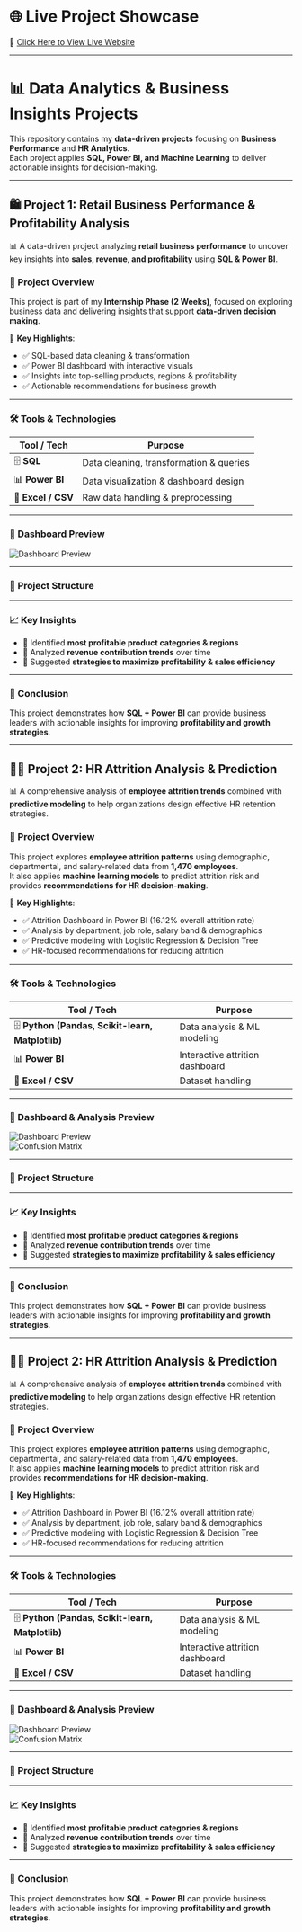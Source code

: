 # 🌐 Live Project Showcase  
🔗 [Click Here to View Live Website](https://vishalnfskumar.github.io/retail_-business_project_phase/)  

---

# 📊 Data Analytics & Business Insights Projects  

This repository contains my **data-driven projects** focusing on **Business Performance** and **HR Analytics**.  
Each project applies **SQL, Power BI, and Machine Learning** to deliver actionable insights for decision-making.  

---

## 🛍️ Project 1: Retail Business Performance & Profitability Analysis  

📊 A data-driven project analyzing **retail business performance** to uncover key insights into **sales, revenue, and profitability** using **SQL & Power BI**.  

### 🚀 Project Overview  
This project is part of my **Internship Phase (2 Weeks)**, focused on exploring business data and delivering insights that support **data-driven decision making**.  

🔑 **Key Highlights**:  
- ✅ SQL-based data cleaning & transformation  
- ✅ Power BI dashboard with interactive visuals  
- ✅ Insights into top-selling products, regions & profitability  
- ✅ Actionable recommendations for business growth  

---

### 🛠️ Tools & Technologies  
| Tool / Tech | Purpose |
|-------------|---------|
| 🗄️ **SQL** | Data cleaning, transformation & queries |
| 📊 **Power BI** | Data visualization & dashboard design |
| 📑 **Excel / CSV** | Raw data handling & preprocessing |

---

### 📸 Dashboard Preview  
![Dashboard Preview](dashboard-preview.png)  

---

### 📂 Project Structure  

---

### 📈 Key Insights  
- 📌 Identified **most profitable product categories & regions**  
- 📌 Analyzed **revenue contribution trends** over time  
- 📌 Suggested **strategies to maximize profitability & sales efficiency**  

---

### 🎯 Conclusion  
This project demonstrates how **SQL + Power BI** can provide business leaders with actionable insights for improving **profitability and growth strategies**.  

-----------------------------------------------------------------------------------------------------------------------------------------------------------------------------------------------------------

## 👨‍💼 Project 2: HR Attrition Analysis & Prediction  

📊 A comprehensive analysis of **employee attrition trends** combined with **predictive modeling** to help organizations design effective HR retention strategies.  

### 🚀 Project Overview  
This project explores **employee attrition patterns** using demographic, departmental, and salary-related data from **1,470 employees**.  
It also applies **machine learning models** to predict attrition risk and provides **recommendations for HR decision-making**.  

🔑 **Key Highlights**:  
- ✅ Attrition Dashboard in Power BI (16.12% overall attrition rate)  
- ✅ Analysis by department, job role, salary band & demographics  
- ✅ Predictive modeling with Logistic Regression & Decision Tree  
- ✅ HR-focused recommendations for reducing attrition  

---

### 🛠️ Tools & Technologies  
| Tool / Tech | Purpose |
|-------------|---------|
| 🗄️ **Python (Pandas, Scikit-learn, Matplotlib)** | Data analysis & ML modeling |
| 📊 **Power BI** | Interactive attrition dashboard |
| 📑 **Excel / CSV** | Dataset handling |

---

### 📸 Dashboard & Analysis Preview  
![Dashboard Preview](hr-dashboard.png)  
![Confusion Matrix](confusion-matrix.png)  

---

### 📂 Project Structure  

---

### 📈 Key Insights  
- 📌 Identified **most profitable product categories & regions**  
- 📌 Analyzed **revenue contribution trends** over time  
- 📌 Suggested **strategies to maximize profitability & sales efficiency**  

---

### 🎯 Conclusion  
This project demonstrates how **SQL + Power BI** can provide business leaders with actionable insights for improving **profitability and growth strategies**.  

---

## 👨‍💼 Project 2: HR Attrition Analysis & Prediction  

📊 A comprehensive analysis of **employee attrition trends** combined with **predictive modeling** to help organizations design effective HR retention strategies.  

### 🚀 Project Overview  
This project explores **employee attrition patterns** using demographic, departmental, and salary-related data from **1,470 employees**.  
It also applies **machine learning models** to predict attrition risk and provides **recommendations for HR decision-making**.  

🔑 **Key Highlights**:  
- ✅ Attrition Dashboard in Power BI (16.12% overall attrition rate)  
- ✅ Analysis by department, job role, salary band & demographics  
- ✅ Predictive modeling with Logistic Regression & Decision Tree  
- ✅ HR-focused recommendations for reducing attrition  

---

### 🛠️ Tools & Technologies  
| Tool / Tech | Purpose |
|-------------|---------|
| 🗄️ **Python (Pandas, Scikit-learn, Matplotlib)** | Data analysis & ML modeling |
| 📊 **Power BI** | Interactive attrition dashboard |
| 📑 **Excel / CSV** | Dataset handling |

---

### 📸 Dashboard & Analysis Preview  
![Dashboard Preview](hr-dashboard.png)  
![Confusion Matrix](confusion-matrix.png)  

---

### 📂 Project Structure  

---

### 📈 Key Insights  
- 📌 Identified **most profitable product categories & regions**  
- 📌 Analyzed **revenue contribution trends** over time  
- 📌 Suggested **strategies to maximize profitability & sales efficiency**  

---

### 🎯 Conclusion  
This project demonstrates how **SQL + Power BI** can provide business leaders with actionable insights for improving **profitability and growth strategies**.  


